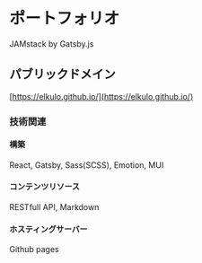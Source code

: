 # ポートフォリオ

JAMstack by Gatsby.js

## パブリックドメイン

[https://elkulo.github.io/](https://elkulo.github.io/)

### 技術関連

#### 構築

React, Gatsby, Sass(SCSS), Emotion, MUI

#### コンテンツリソース

RESTfull API, Markdown

#### ホスティングサーバー

Github pages
